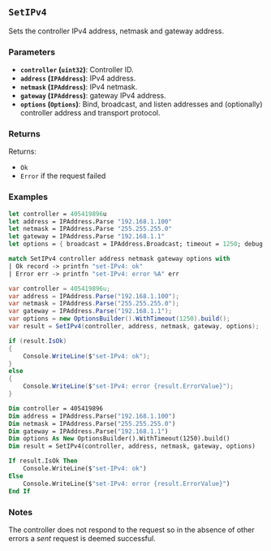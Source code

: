 ## `SetIPv4`

Sets the controller IPv4 address, netmask and gateway address.

### Parameters
- **`controller` (`uint32`)**: Controller ID.
- **`address` (`IPAddress`)**: IPv4 address.
- **`netmask` (`IPAddress`)**: IPv4 netmask.
- **`gateway` (`IPAddress`)**: gateway IPv4 address.
- **`options` (`Options`)**: Bind, broadcast, and listen addresses and (optionally) controller address and transport protocol.

### Returns

Returns:
- `Ok`
- `Error` if the request failed

### Examples

```fsharp
let controller = 405419896u
let address = IPAddress.Parse "192.168.1.100"
let netmask = IPAddress.Parse "255.255.255.0"
let gateway = IPAddress.Parse "192.168.1.1"
let options = { broadcast = IPAddress.Broadcast; timeout = 1250; debug = true }

match SetIPv4 controller address netmask gateway options with
| Ok record -> printfn "set-IPv4: ok"
| Error err -> printfn "set-IPv4: error %A" err
```

```csharp
var controller = 405419896u;
var address = IPAddress.Parse("192.168.1.100");
var netmask = IPAddress.Parse("255.255.255.0");
var gateway = IPAddress.Parse("192.168.1.1");
var options = new OptionsBuilder().WithTimeout(1250).build();
var result = SetIPv4(controller, address, netmask, gateway, options);

if (result.IsOk)
{
    Console.WriteLine($"set-IPv4: ok");
}
else
{
    Console.WriteLine($"set-IPv4: error {result.ErrorValue}");
}
```

```vb
Dim controller = 405419896
Dim address = IPAddress.Parse("192.168.1.100")
Dim netmask = IPAddress.Parse("255.255.255.0")
Dim gateway = IPAddress.Parse("192.168.1.1")
Dim options As New OptionsBuilder().WithTimeout(1250).build()
Dim result = SetIPv4(controller, address, netmask, gateway, options)

If result.IsOk Then
    Console.WriteLine($"set-IPv4: ok")
Else
    Console.WriteLine($"set-IPv4: error {result.ErrorValue}")
End If
```

### Notes

 The controller does not respond to the request so in the absence of other errors a _sent_ request is deemed successful.
 